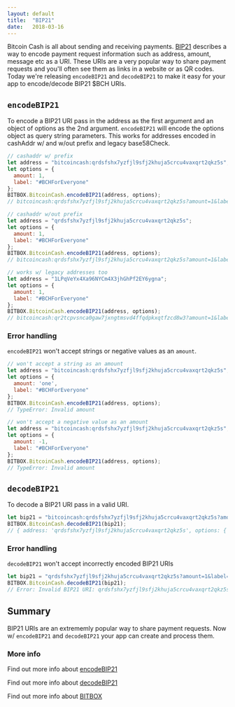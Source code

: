 ```yaml
---
layout: default
title:  "BIP21"
date:   2018-03-16
---
```


Bitcoin Cash is all about sending and receiving payments. [BIP21](https://github.com/bitcoin/bips/blob/master/bip-0021.mediawiki) describes a way to encode payment request information such as address, amount, message etc as a URI. These URIs are a very popular way to share payment requests and you'll often see them as links in a website or as QR codes. Today we're releasing `encodeBIP21` and `decodeBIP21` to make it easy for your app to encode/decode BIP21 $BCH URIs.

## `encodeBIP21`

To encode a BIP21 URI pass in the address as the first argument and an object of options as the 2nd argument. `encodeBIP21` will encode the options object as query string parameters. This works for addresses encoded in cashAddr w/ and w/out prefix and legacy base58Check.

```js
// cashaddr w/ prefix
let address = "bitcoincash:qrdsfshx7yzfjl9sfj2khuja5crcu4vaxqrt2qkz5s";
let options = {
  amount: 1,
  label: "#BCHForEveryone"
};
BITBOX.BitcoinCash.encodeBIP21(address, options);
// bitcoincash:qrdsfshx7yzfjl9sfj2khuja5crcu4vaxqrt2qkz5s?amount=1&label=%23BCHForEveryone

// cashaddr w/out prefix
let address = "qrdsfshx7yzfjl9sfj2khuja5crcu4vaxqrt2qkz5s";
let options = {
  amount: 1,
  label: "#BCHForEveryone"
};
BITBOX.BitcoinCash.encodeBIP21(address, options);
// bitcoincash:qrdsfshx7yzfjl9sfj2khuja5crcu4vaxqrt2qkz5s?amount=1&label=%23BCHForEveryone

// works w/ legacy addresses too
let address = "1LPqVeYx4Xa96NYCm4X3jhGhPf2EY6ygna";
let options = {
  amount: 1,
  label: "#BCHForEveryone"
};
BITBOX.BitcoinCash.encodeBIP21(address, options);
// bitcoincash:qr2tcpvsnca0gaw7jxngtmsvd4ffqdpkxqtfzcd8w3?amount=1&label=%23BCHForEveryone
```

### Error handling

`encodeBIP21` won't accept strings or negative values as an `amount`.

```js
// won't accept a string as an amount
let address = "bitcoincash:qrdsfshx7yzfjl9sfj2khuja5crcu4vaxqrt2qkz5s";
let options = {
  amount: 'one',
  label: "#BCHForEveryone"
};
BITBOX.BitcoinCash.encodeBIP21(address, options);
// TypeError: Invalid amount

// won't accept a negative value as an amount
let address = "bitcoincash:qrdsfshx7yzfjl9sfj2khuja5crcu4vaxqrt2qkz5s";
let options = {
  amount: -1,
  label: "#BCHForEveryone"
};
BITBOX.BitcoinCash.encodeBIP21(address, options);
// TypeError: Invalid amount
```

## `decodeBIP21`

To decode a BIP21 URI pass in a valid URI.

```js
let bip21 = "bitcoincash:qrdsfshx7yzfjl9sfj2khuja5crcu4vaxqrt2qkz5s?amount=1&label=%23BCHForEveryone";
BITBOX.BitcoinCash.decodeBIP21(bip21);
// { address: 'qrdsfshx7yzfjl9sfj2khuja5crcu4vaxqrt2qkz5s', options: { amount: 1, label: '#BCHForEveryone' } }
```

### Error handling

`decodeBIP21` won't accept incorrectly encoded BIP21 URIs

```js
let bip21 = "qrdsfshx7yzfjl9sfj2khuja5crcu4vaxqrt2qkz5s?amount=1&label=%23BCHForEveryone";
BITBOX.BitcoinCash.decodeBIP21(bip21);
// Error: Invalid BIP21 URI: qrdsfshx7yzfjl9sfj2khuja5crcu4vaxqrt2qkz5s?amount=1&label=%23BCHForEveryone
```

## Summary

BIP21 URIs are an extrememly popular way to share payment requests. Now w/ `encodeBIP21` and `decodeBIP21` your app can create and process them.

### More info

Find out more info about [encodeBIP21](https://www.bitbox.earth/bitboxcli/bitcoincash#encodeBIP21)

Find out more info about [decodeBIP21](https://www.bitbox.earth/bitboxcli/bitcoincash#decodeBIP21)

Find out more info about [BITBOX](https://www.bitbox.earth)
